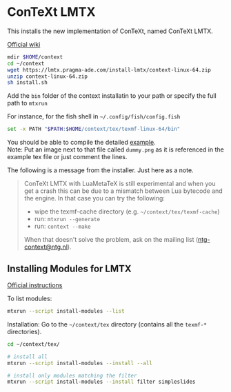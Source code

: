 # ConTeXt LMTX

This installs the new implementation of ConTeXt, named ConTeXt LMTX.

[Official wiki](https://wiki.contextgarden.net/Installation)


```sh
mdir $HOME/context
cd ~/context
wget https://lmtx.pragma-ade.com/install-lmtx/context-linux-64.zip
unzip context-linux-64.zip
sh install.sh
```

Add the `bin` folder of the context installatin to your path or specify
the full path to `mtxrun`

For instance, for the fish shell in `~/.config/fish/config.fish`

```sh
set -x PATH "$PATH:$HOME/context/tex/texmf-linux-64/bin"
```

You should be able to compile the detailed
[example](https://wiki.contextgarden.net/Detailed_Example).<br>
Note: Put an image next to that file called `dummy.png` as it is
referenced in the example tex file or just comment the lines.


The following is a message from the installer. Just here as a note.

> ConTeXt LMTX with LuaMetaTeX is still experimental and when you get a
> crash this can be due to a mismatch between Lua bytecode and the
> engine. In that case you can try the following:
>
>   - wipe the texmf-cache directory (e.g. `~/context/tex/texmf-cache`)
>   - run: `mtxrun --generate`
>   - run: `context --make`
>
> When that doesn't solve the problem, ask on the mailing list
> (ntg-context@ntg.nl).

## Installing Modules for LMTX

[Official instructions](https://wiki.contextgarden.net/Modules#Installation_by_script_.28LMTX.29)

To list modules:

```sh
mtxrun --script install-modules --list
```

Installation: Go to the `~/context/tex` directory (contains all the
`texmf-*` directories).

```sh
cd ~/context/tex/

# install all
mtxrun --script install-modules --install --all

# install only modules matching the filter
mtxrun --script install-modules --install filter simpleslides
```



